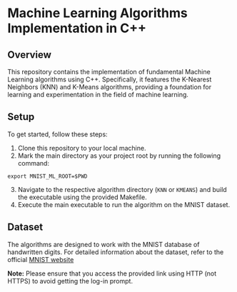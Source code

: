 
# Machine Learning Algorithms Implementation in C++


## Overview
This repository contains the implementation of fundamental Machine Learning algorithms using C++. Specifically, it features the K-Nearest Neighbors (KNN) and K-Means algorithms, providing a foundation for learning and experimentation in the field of machine learning.

## Setup
To get started, follow these steps:

1. Clone this repository to your local machine.
2. Mark the main directory as your project root by running the following command:
```shell
export MNIST_ML_ROOT=$PWD
```
3. Navigate to the respective algorithm directory (`KNN` or `KMEANS`) and build the executable using the provided Makefile.
4. Execute the main executable to run the algorithm on the MNIST dataset.

## Dataset
The algorithms are designed to work with the MNIST database of handwritten digits. For detailed information about the dataset, refer to the official [MNIST website](http://yann.lecun.com/exdb/mnist/)

**Note:** Please ensure that you access the provided link using HTTP (not HTTPS) to avoid getting the log-in prompt.

